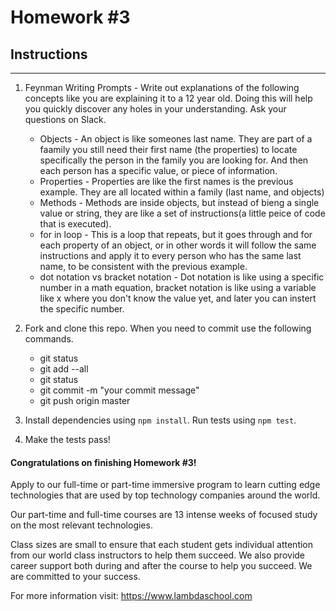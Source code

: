 # Homework #3

## Instructions
---
1. Feynman Writing Prompts - Write out explanations of the following concepts like you are explaining it to a 12 year old.  Doing this will help you quickly discover any holes in your understanding.  Ask your questions on Slack.
		
	* Objects - An object is like someones last name. They are part of a faamily you still need their first name (the properties) to locate specifically the person in the family you are looking for. And then each person has a specific value, or piece of information.
	* Properties - Properties are like the first names is the previous example. They are all located within a family (last name, and objects)
	* Methods - Methods are inside objects, but instead of bieng a single  value or string, they are like a set of instructions(a little peice of code that is executed).
	* for in loop - This is a loop that repeats, but it goes through and for each property of an object, or in other words it will follow the same instructions and apply it to every person who has the same last name, to be consistent with the previous example.
	* dot notation vs bracket notation - Dot notation is like using a specific number in a math equation, bracket notation is like using a variable like x where you don't know the value yet, and later you can instert the specific number.


2. Fork and clone this repo.  When you need to commit use the following commands.
		
	* git status
	* git add --all
	* git status
	* git commit -m "your commit message"
	* git push origin master

3. Install dependencies using `npm install`.  Run tests using `npm test`.

4. Make the tests pass!



#### Congratulations on finishing Homework #3!
Apply to our full-time or part-time immersive program to learn cutting edge technologies that are used by top technology companies around the world.

Our part-time and full-time courses are 13 intense weeks of focused study on the most relevant technologies.  

Class sizes are small to ensure that each student gets individual attention from our world class instructors to help them succeed.  We also provide career support both during and after the course to help you succeed.  We are committed to your success.

For more information visit: https://www.lambdaschool.com
